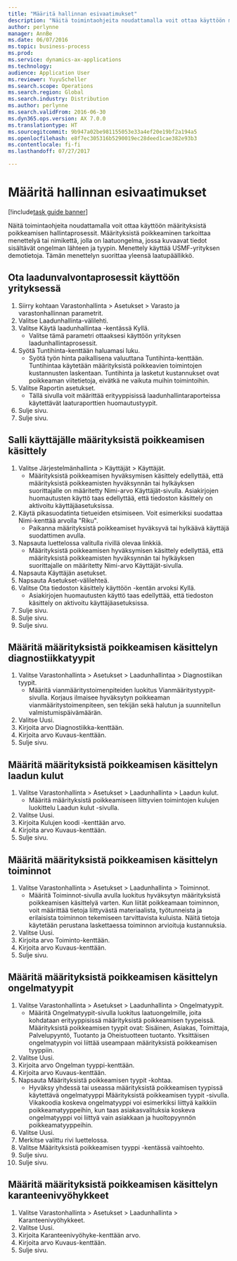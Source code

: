 ```yaml
---
title: "Määritä hallinnan esivaatimukset"
description: "Näitä toimintaohjeita noudattamalla voit ottaa käyttöön määrityksistä poikkeamisen hallintaprosessit."
author: perlynne
manager: AnnBe
ms.date: 06/07/2016
ms.topic: business-process
ms.prod: 
ms.service: dynamics-ax-applications
ms.technology: 
audience: Application User
ms.reviewer: YuyuScheller
ms.search.scope: Operations
ms.search.region: Global
ms.search.industry: Distribution
ms.author: perlynne
ms.search.validFrom: 2016-06-30
ms.dyn365.ops.version: AX 7.0.0
ms.translationtype: HT
ms.sourcegitcommit: 9b947a02be981155053e33a4ef20e19bf2a194a5
ms.openlocfilehash: e8f7ec305316b5290019ec28deed1cae382e93b3
ms.contentlocale: fi-fi
ms.lasthandoff: 07/27/2017

---
```

# <a name="set-up-prerequisites-for-management"></a>Määritä hallinnan esivaatimukset

[!include[task guide banner](../../includes/task-guide-banner.md)]

Näitä toimintaohjeita noudattamalla voit ottaa käyttöön määrityksistä poikkeamisen hallintaprosessit. Määrityksistä poikkeaminen tarkoittaa menettelyä tai nimikettä, jolla on laatuongelma, jossa kuvaavat tiedot sisältävät ongelman lähteen ja tyypin. Menettely käyttää USMF-yrityksen demotietoja. Tämän menettelyn suorittaa yleensä laatupäällikkö.


## <a name="enable-quality-management-processes-within-the-company"></a>Ota laadunvalvontaprosessit käyttöön yrityksessä
1. Siirry kohtaan Varastonhallinta > Asetukset > Varasto ja varastonhallinnan parametrit.
2. Valitse Laadunhallinta-välilehti.
3. Valitse Käytä laadunhallintaa -kentässä Kyllä.
    * Valitse tämä parametri ottaaksesi käyttöön yrityksen laadunhallintaprosessit.  
4. Syötä Tuntihinta-kenttään haluamasi luku.
    * Syötä työn hinta paikallisena valuuttana Tuntihinta-kenttään. Tuntihintaa käytetään määrityksistä poikkeavien toimintojen kustannusten laskentaan. Tuntihinta ja lasketut kustannukset ovat poikkeaman viitetietoja, eivätkä ne vaikuta muihin toimintoihin.  
5. Valitse Raportin asetukset.
    * Tällä sivulla voit määrittää erityyppisissä laadunhallintaraporteissa käytettävät laaturaporttien huomautustyypit.  
6. Sulje sivu.
7. Sulje sivu.

## <a name="enable-user-for-nonconformance-processing"></a>Salli käyttäjälle määrityksistä poikkeamisen käsittely
1. Valitse Järjestelmänhallinta > Käyttäjät > Käyttäjät.
    * Määrityksistä poikkeamisen hyväksymisen käsittely edellyttää, että määrityksistä poikkeamisten hyväksynnän tai hylkäyksen suorittajalle on määritetty Nimi-arvo Käyttäjät-sivulla. Asiakirjojen huomautusten käyttö taas edellyttää, että tiedoston käsittely on aktivoitu käyttäjäasetuksissa.  
2. Käytä pikasuodatinta tietueiden etsimiseen. Voit esimerkiksi suodattaa Nimi-kenttää arvolla "Riku".
    * Paikanna määrityksistä poikkeamiset hyväksyvä tai hylkäävä käyttäjä suodattimen avulla.  
3. Napsauta luettelossa valitulla rivillä olevaa linkkiä.
    * Määrityksistä poikkeamisen hyväksymisen käsittely edellyttää, että määrityksistä poikkeamisten hyväksynnän tai hylkäyksen suorittajalle on määritetty Nimi-arvo Käyttäjät-sivulla.  
4. Napsauta Käyttäjän asetukset.
5. Napsauta Asetukset-välilehteä.
6. Valitse Ota tiedoston käsittely käyttöön -kentän arvoksi Kyllä.
    * Asiakirjojen huomautusten käyttö taas edellyttää, että tiedoston käsittely on aktivoitu käyttäjäasetuksissa.  
7. Sulje sivu.
8. Sulje sivu.
9. Sulje sivu.

## <a name="define-diagnostic-types-for-nonconformance-processing"></a>Määritä määrityksistä poikkeamisen käsittelyn diagnostiikkatyypit
1. Valitse Varastonhallinta > Asetukset > Laadunhallintaa > Diagnostiikan tyypit.
    * Määritä vianmääritystoimenpiteiden luokitus Vianmääritystyypit-sivulla. Korjaus ilmaisee hyväksytyn poikkeaman vianmääritystoimenpiteen, sen tekijän sekä halutun ja suunnitellun valmistumispäivämäärän.  
2. Valitse Uusi.
3. Kirjoita arvo Diagnostiikka-kenttään.
4. Kirjoita arvo Kuvaus-kenttään.
5. Sulje sivu.

## <a name="define-quality-charges-for-nonconformance-processing"></a>Määritä määrityksistä poikkeamisen käsittelyn laadun kulut
1. Valitse Varastonhallinta > Asetukset > Laadunhallinta > Laadun kulut.
    * Määritä määrityksistä poikkeamiseen liittyvien toimintojen kulujen luokittelu Laadun kulut -sivulla.  
2. Valitse Uusi.
3. Kirjoita Kulujen koodi -kenttään arvo.
4. Kirjoita arvo Kuvaus-kenttään.
5. Sulje sivu.

## <a name="define-the-operations-for-nonconformance-processing"></a>Määritä määrityksistä poikkeamisen käsittelyn toiminnot
1. Valitse Varastonhallinta > Asetukset > Laadunhallinta > Toiminnot.
    * Määritä Toiminnot-sivulla avulla luokitus hyväksytyn määrityksistä poikkeamisen käsittelyä varten. Kun liität poikkeamaan toiminnon, voit määrittää tietoja liittyvästä materiaalista, työtunneista ja erilaisista toiminnon tekemiseen tarvittavista kuluista. Näitä tietoja käytetään perustana laskettaessa toiminnon arvioituja kustannuksia.  
2. Valitse Uusi.
3. Kirjoita arvo Toiminto-kenttään.
4. Kirjoita arvo Kuvaus-kenttään.
5. Sulje sivu.

## <a name="define-problem-types-for-nonconformance-processing"></a>Määritä määrityksistä poikkeamisen käsittelyn ongelmatyypit
1. Valitse Varastonhallinta > Asetukset > Laadunhallinta > Ongelmatyypit.
    * Määritä Ongelmatyypit-sivulla luokitus laatuongelmille, joita kohdataan erityyppisissä määrityksistä poikkeamisen tyypeissä. Määrityksistä poikkeamisen tyypit ovat: Sisäinen, Asiakas, Toimittaja, Palvelupyyntö, Tuotanto ja Oheistuotteen tuotanto. Yksittäisen ongelmatyypin voi liittää useampaan määrityksistä poikkeamisen tyyppiin.  
2. Valitse Uusi.
3. Kirjoita arvo Ongelman tyyppi-kenttään.
4. Kirjoita arvo Kuvaus-kenttään.
5. Napsauta Määrityksistä poikkeamisen tyypit -kohtaa.
    * Hyväksy yhdessä tai useassa määrityksistä poikkeamisen tyypissä käytettävä ongelmatyyppi Määrityksistä poikkeamisen tyypit -sivulla. Vikakoodia koskeva ongelmatyyppi voi esimerkiksi liittyä kaikkiin poikkeamatyyppeihin, kun taas asiakasvalituksia koskeva ongelmatyyppi voi liittyä vain asiakkaan ja huoltopyynnön poikkeamatyyppeihin.  
6. Valitse Uusi.
7. Merkitse valittu rivi luettelossa.
8. Valitse Määrityksistä poikkeamisen tyyppi -kentässä vaihtoehto.
9. Sulje sivu.
10. Sulje sivu.

## <a name="define-quarantine-zones-for-nonconformance-processing"></a>Määritä määrityksistä poikkeamisen käsittelyn karanteenivyöhykkeet
1. Valitse Varastonhallinta > Asetukset > Laadunhallinta > Karanteenivyöhykkeet.
2. Valitse Uusi.
3. Kirjoita Karanteenivyöhyke-kenttään arvo.
4. Kirjoita arvo Kuvaus-kenttään.
5. Sulje sivu.

